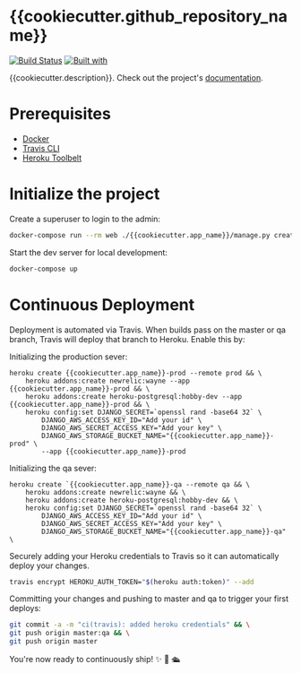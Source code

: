 # {{cookiecutter.github_repository_name}}

[![Build Status](https://travis-ci.org/{{cookiecutter.github_username}}/{{cookiecutter.github_repository_name}}.svg?branch=master)](https://travis-ci.org/{{cookiecutter.github_username}}/{{cookiecutter.github_repository_name}})
[![Built with](https://img.shields.io/badge/Built_with-Cookiecutter_Django_Rest-F7B633.svg)](https://github.com/agconti/cookiecutter-django-rest)

{{cookiecutter.description}}. Check out the project's [documentation](http://{{cookiecutter.github_username}}.github.io/{{cookiecutter.github_repository_name}}/).

# Prerequisites

- [Docker](https://docs.docker.com/docker-for-mac/install/)  
- [Travis CLI](http://blog.travis-ci.com/2013-01-14-new-client/)
- [Heroku Toolbelt](https://toolbelt.heroku.com/)

# Initialize the project

Create a superuser to login to the admin:

```bash
docker-compose run --rm web ./{{cookiecutter.app_name}}/manage.py createsuperuser
```

Start the dev server for local development:
```bash
docker-compose up
```

# Continuous Deployment

Deployment is automated via Travis. When builds pass on the master or qa branch, Travis will deploy that branch to Heroku. Enable this by:

Initializing the production sever:

```
heroku create {{cookiecutter.app_name}}-prod --remote prod && \
    heroku addons:create newrelic:wayne --app {{cookiecutter.app_name}}-prod && \
    heroku addons:create heroku-postgresql:hobby-dev --app {{cookiecutter.app_name}}-prod && \
    heroku config:set DJANGO_SECRET=`openssl rand -base64 32` \
        DJANGO_AWS_ACCESS_KEY_ID="Add your id" \
        DJANGO_AWS_SECRET_ACCESS_KEY="Add your key" \
        DJANGO_AWS_STORAGE_BUCKET_NAME="{{cookiecutter.app_name}}-prod" \
        --app {{cookiecutter.app_name}}-prod
```

Initializing the qa sever:

```
heroku create `{{cookiecutter.app_name}}-qa --remote qa && \
    heroku addons:create newrelic:wayne && \
    heroku addons:create heroku-postgresql:hobby-dev && \
    heroku config:set DJANGO_SECRET=`openssl rand -base64 32` \
        DJANGO_AWS_ACCESS_KEY_ID="Add your id" \
        DJANGO_AWS_SECRET_ACCESS_KEY="Add your key" \
        DJANGO_AWS_STORAGE_BUCKET_NAME="{{cookiecutter.app_name}}-qa" \
```

Securely adding your Heroku credentials to Travis so it can automatically deploy your changes.

```bash
travis encrypt HEROKU_AUTH_TOKEN="$(heroku auth:token)" --add
```

Committing your changes and pushing to master and qa to trigger your first deploys:

```bash
git commit -a -m "ci(travis): added heroku credentials" && \
git push origin master:qa && \
git push origin master
```
You're now ready to continuously ship! ✨ 💅 🛳
